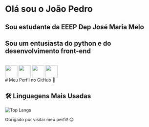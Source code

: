 <h1> Olá sou o João Pedro </h1>
<h2>Sou estudante da EEEP Dep José Maria Melo</h2>
<h2>Sou um entusiasta do python e do desenvolvimento front-end</h2>
<div style="display: inline_block"><br>
<img align="center" src="https://cdn.jsdelivr.net/gh/devicons/devicon@latest/icons/python/python-original.svg"  width = "40px"/>
<img align="center" src="https://cdn.jsdelivr.net/gh/devicons/devicon@latest/icons/html5/html5-original-wordmark.svg" width = "40px"/>
<img align="center" src="https://cdn.jsdelivr.net/gh/devicons/devicon@latest/icons/css3/css3-original-wordmark.svg" width = "40px"/>
<img align="center" src="https://upload.wikimedia.org/wikipedia/commons/6/6a/JavaScript-logo.png" width = "40px"/>
</div>  
# Meu Perfil no GitHub 🚀

## 🛠️ Linguagens Mais Usadas
![Top Langs](https://github-readme-stats.vercel.app/api/top-langs/?username=jpbrglp)

Obrigado por visitar meu perfil! 😊







